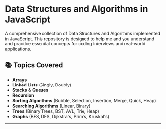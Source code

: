 # Data Structures and Algorithms in JavaScript

A comprehensive collection of Data Structures and Algorithms implemented in JavaScript. This repository is designed to help me and you understand and practice essential concepts for coding interviews and real-world applications.

## 📚 Topics Covered

- **Arrays**
- **Linked Lists** (Singly, Doubly)
- **Stacks** & **Queues**
- **Recursion**
- **Sorting Algorithms** (Bubble, Selection, Insertion, Merge, Quick, Heap)
- **Searching Algorithms** (Linear, Binary)
- **Trees** (Binary Trees, BST, AVL, Trie, Heap)
- **Graphs** (BFS, DFS, Dijkstra's, Prim's, Kruskal's)
---

